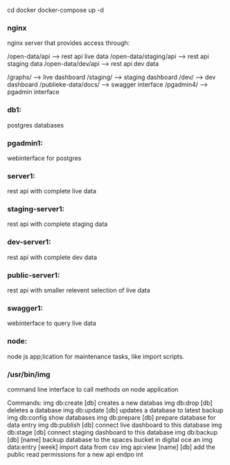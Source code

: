 
 cd docker
 docker-compose up -d 
 
### nginx
 nginx server that provides access through:
 
/open-data/api --> rest api live data 
/open-data/staging/api --> rest api staging data 
/open-data/dev/api --> rest api dev data 

/graphs/ --> live dashboard
/staging/ --> staging dashboard
/dev/ --> dev dashboard
/publieke-data/docs/ --> swagger interface 
/pgadmin4/ --> pgadmin interface 

### db1:
postgres databases 

### pgadmin1:
webinterface for postgres 

### server1:
rest api with complete live data 

### staging-server1:
rest api with complete staging data 

### dev-server1:
rest api with complete dev data 

### public-server1:
rest api with smaller relevent selection of live data 

### swagger1:
webinterface to query live data 

### node:
node js app;lication for maintenance tasks, like import scripts. 

### /usr/bin/img
command line interface to call methods on node application 

Commands:
  img db:create [db]         creates a new databas
  img db:drop [db]           deletes a database
  img db:update [db]         updates a database to latest backup
  img db:config              show databases
  img db:prepare [db]        prepare database for data entry
  img db:publish [db]        connect live dashboard to this database
  img db:stage [db]          connect staging dashboard to this database
  img db:backup [db] [name]  backup database to the spaces bucket in digital oce
                             an
  img data:entry [week]      import data from csv
  img api:view [name] [db]   add the public read permissions for a new api endpo
                             int

